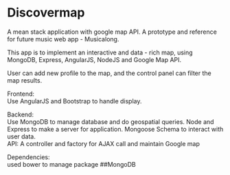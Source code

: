 # Discovermap
A mean stack application with google map API. A prototype and reference for future music web app - Musicalong.

This app is to implement an interactive and data - rich map, using MongoDB, Express, AngularJS, NodeJS and Google Map API.

User can add new profile to the map, and the control panel can filter the map results.

Frontend:  
Use AngularJS and Bootstrap to handle display.

Backend:  
Use MongoDB to manage database and do geospatial queries. Node and Express to make a server for application.
Mongoose Schema to interact with user data.  
API:
A controller and factory for AJAX call and maintain Google map

Dependencies:  
used bower to manage package 
##MongoDB 